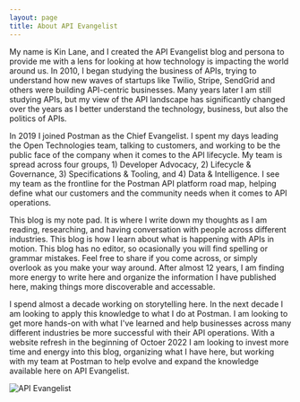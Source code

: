 ```yaml
---
layout: page
title: About API Evangelist
---
```

My name is Kin Lane, and I created the API Evangelist blog and persona to provide me with a lens for looking at how technology is impacting the world around us. In 2010, I began studying the business of APIs, trying to understand how new waves of startups like Twilio, Stripe, SendGrid and others were building API-centric businesses. Many years later I am still studying APIs, but my view of the API landscape has significantly changed over the years as I better understand the technology, business, but also the politics of APIs.

In 2019 I joined Postman as the Chief Evangelist. I spent my days leading the Open Technologies team, talking to customers, and working to be the public face of the company when it comes to the API lifecycle. My team is spread across four groups, 1) Developer Advocacy, 2) Lifecycle & Governance, 3) Specifications & Tooling, and 4) Data & Intelligence. I see my team as the frontline for the Postman API platform road map, helping define what our customers and the community needs when it comes to API operations.

This blog is my note pad. It is where I write down my thoughts as I am reading, researching, and having conversation with people across different industries. This blog is how I learn about what is happening with APIs in motion. This blog has no editor, so ocasionally you will find spelling or grammar mistakes. Feel free to share if you come across, or simply overlook as you make your way around. After almost 12 years, I am finding more energy to write here and organize the information I have published here, making things more discoverable and accessable. 

I spend almost a decade working on storytelling here. In the next decade I am looking to apply this knowledge to what I do at Postman. I am looking to get more hands-on with what I've learned and help businesses across many different industries be more successful with their API operations. With a website refresh in the beginning of Octoer 2022 I am looking to invest more time and energy into this blog, organizing what I have here, but working with my team at Postman to help evolve and expand the knowledge available here on API Evangelist.

![API Evangelist](https://kinlane-productions2.s3.amazonaws.com/api-evangelist-many-photos.png)